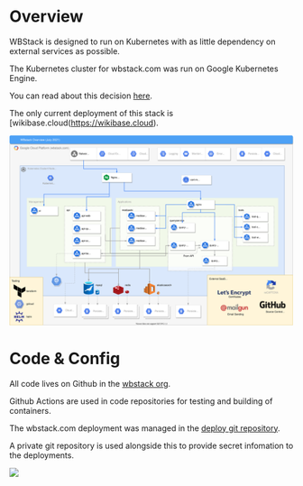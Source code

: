 # Overview

WBStack is designed to run on Kubernetes with as little dependency on external services as possible.

The Kubernetes cluster for wbstack.com was run on Google Kubernetes Engine.

You can read about this decision [here](/docs/tech/decisions/0000-gce-vs-other-k8s-cluster).

The only current deployment of this stack is [wikibase.cloud(https://wikibase.cloud).

![](./../diagrams/2021-tech-overview-gce-k8s.drawio.svg)

# Code & Config

All code lives on Github in the [wbstack org](https://github.com/wbstack).

Github Actions are used in code repositories for testing and building of containers.

The wbstack.com deployment was managed in the [deploy git repository](https://github.com/wbstack/deploy).

A private git repository is used alongside this to provide secret infomation to the deployments.

![](./../diagrams/2021-tech-overview-develop-deploy.drawio.svg)
